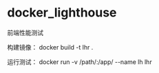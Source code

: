 # docker_lighthouse
前端性能测试

构建镜像：
docker build -t lhr .

运行测试：
docker run -v /path/:/app/ --name lh lhr
